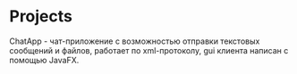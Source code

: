 # Projects
ChatApp - чат-приложение с возможностью отправки текстовых сообщений и файлов, работает по xml-протоколу, gui клиента написан с помощью JavaFX.
